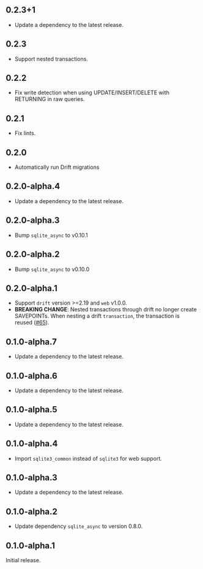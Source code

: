 ## 0.2.3+1

 - Update a dependency to the latest release.

## 0.2.3

- Support nested transactions.

## 0.2.2

- Fix write detection when using UPDATE/INSERT/DELETE with RETURNING in raw queries.

## 0.2.1

- Fix lints.

## 0.2.0

 - Automatically run Drift migrations

## 0.2.0-alpha.4

 - Update a dependency to the latest release.

## 0.2.0-alpha.3

 - Bump `sqlite_async` to v0.10.1

## 0.2.0-alpha.2

 - Bump `sqlite_async` to v0.10.0

## 0.2.0-alpha.1

 - Support `drift` version >=2.19 and `web` v1.0.0.
 - **BREAKING CHANGE**: Nested transactions through drift no longer create SAVEPOINTs. When nesting a drift `transaction`, the transaction is reused ([#65](https://github.com/powersync-ja/sqlite_async.dart/pull/65)).

## 0.1.0-alpha.7

 - Update a dependency to the latest release.

## 0.1.0-alpha.6

 - Update a dependency to the latest release.

## 0.1.0-alpha.5

 - Update a dependency to the latest release.

## 0.1.0-alpha.4

- Import `sqlite3_common` instead of `sqlite3` for web support.

## 0.1.0-alpha.3

- Update a dependency to the latest release.

## 0.1.0-alpha.2

- Update dependency `sqlite_async` to version 0.8.0.

## 0.1.0-alpha.1

Initial release.
